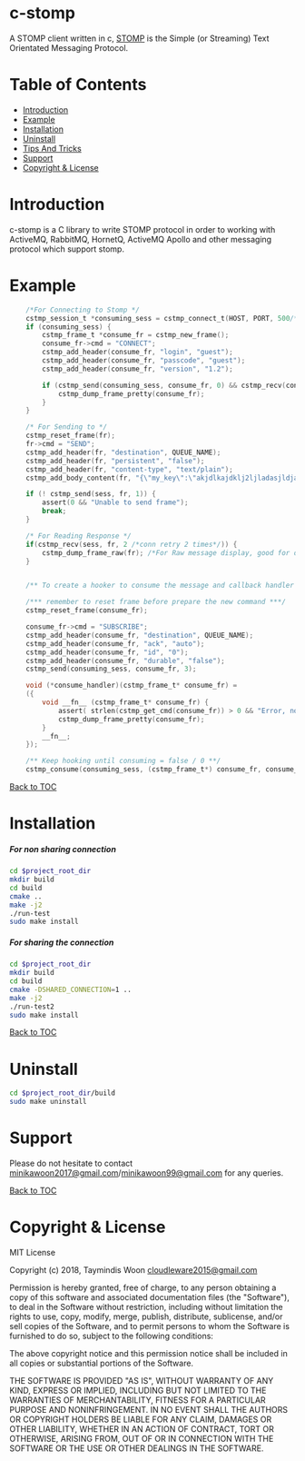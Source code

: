 c-stomp
=======

A STOMP client written in c, [STOMP](https://stomp.github.io/) is the Simple (or Streaming) Text Orientated Messaging Protocol.

Table of Contents
=================

* [Introduction](#introduction)
* [Example](#example)
* [Installation](#installation)
* [Uninstall](#uninstall)
* [Tips And Tricks](#tips-and-tricks)
* [Support](#support)
* [Copyright & License](#copyright--license)

Introduction
============

c-stomp is a C library to write STOMP protocol in order to working with ActiveMQ, RabbitMQ, HornetQ, ActiveMQ Apollo and other messaging protocol which support stomp.

Example
======
```c
    /*For Connecting to Stomp */
    cstmp_session_t *consuming_sess = cstmp_connect_t(HOST, PORT, 500/*send_timeout*/, 500/*recv_timeout*/);
    if (consuming_sess) {
        cstmp_frame_t *consume_fr = cstmp_new_frame();
        consume_fr->cmd = "CONNECT";
        cstmp_add_header(consume_fr, "login", "guest");
        cstmp_add_header(consume_fr, "passcode", "guest");
        cstmp_add_header(consume_fr, "version", "1.2");

        if (cstmp_send(consuming_sess, consume_fr, 0) && cstmp_recv(consuming_sess, consume_fr, 0)) {
            cstmp_dump_frame_pretty(consume_fr);
        }
    }
```
```c
    /* For Sending to */
    cstmp_reset_frame(fr);
    fr->cmd = "SEND";
    cstmp_add_header(fr, "destination", QUEUE_NAME);
    cstmp_add_header(fr, "persistent", "false");
    cstmp_add_header(fr, "content-type", "text/plain");
    cstmp_add_body_content(fr, "{\"my_key\":\"akjdlkajdklj2ljladasjldjasljdl@ASD2\"}");

    if (! cstmp_send(sess, fr, 1)) {
        assert(0 && "Unable to send frame");
        break;
    }
```
```c
    /* For Reading Response */
    if(cstmp_recv(sess, fr, 2 /*conn retry 2 times*/)) {
        cstmp_dump_frame_raw(fr); /*For Raw message display, good for debugging purpose*/ 
    }
```
```c

    /** To create a hooker to consume the message and callback handler **/

    /*** remember to reset frame before prepare the new command ***/
    cstmp_reset_frame(consume_fr);

    consume_fr->cmd = "SUBSCRIBE";
    cstmp_add_header(consume_fr, "destination", QUEUE_NAME);
    cstmp_add_header(consume_fr, "ack", "auto");
    cstmp_add_header(consume_fr, "id", "0");
    cstmp_add_header(consume_fr, "durable", "false");
    cstmp_send(consuming_sess, consume_fr, 3);

    void (*consume_handler)(cstmp_frame_t* consume_fr) =
    ({
        void __fn__ (cstmp_frame_t* consume_fr) {
            assert( strlen(cstmp_get_cmd(consume_fr)) > 0 && "Error, no command found");
            cstmp_dump_frame_pretty(consume_fr);
        }
        __fn__;
    });

    /** Keep hooking until consuming = false / 0 **/
    cstmp_consume(consuming_sess, (cstmp_frame_t*) consume_fr, consume_handler, &consuming);
```
[Back to TOC](#table-of-contents)


Installation
============

##### For non sharing connection

```bash
cd $project_root_dir
mkdir build
cd build
cmake ..
make -j2
./run-test
sudo make install
```

##### For sharing the connection 

```bash
cd $project_root_dir
mkdir build
cd build
cmake -DSHARED_CONNECTION=1 ..
make -j2
./run-test2
sudo make install
```

[Back to TOC](#table-of-contents)

Uninstall
=========
```bash
cd $project_root_dir/build
sudo make uninstall
```


Support
=======

Please do not hesitate to contact minikawoon2017@gmail.com/minikawoon99@gmail.com for any queries.


[Back to TOC](#table-of-contents)

Copyright & License
===================

MIT License

Copyright (c) 2018, Taymindis Woon <cloudleware2015@gmail.com>

Permission is hereby granted, free of charge, to any person obtaining a copy
of this software and associated documentation files (the "Software"), to deal
in the Software without restriction, including without limitation the rights
to use, copy, modify, merge, publish, distribute, sublicense, and/or sell
copies of the Software, and to permit persons to whom the Software is
furnished to do so, subject to the following conditions:

The above copyright notice and this permission notice shall be included in all
copies or substantial portions of the Software.

THE SOFTWARE IS PROVIDED "AS IS", WITHOUT WARRANTY OF ANY KIND, EXPRESS OR
IMPLIED, INCLUDING BUT NOT LIMITED TO THE WARRANTIES OF MERCHANTABILITY,
FITNESS FOR A PARTICULAR PURPOSE AND NONINFRINGEMENT. IN NO EVENT SHALL THE
AUTHORS OR COPYRIGHT HOLDERS BE LIABLE FOR ANY CLAIM, DAMAGES OR OTHER
LIABILITY, WHETHER IN AN ACTION OF CONTRACT, TORT OR OTHERWISE, ARISING FROM,
OUT OF OR IN CONNECTION WITH THE SOFTWARE OR THE USE OR OTHER DEALINGS IN THE
SOFTWARE.
